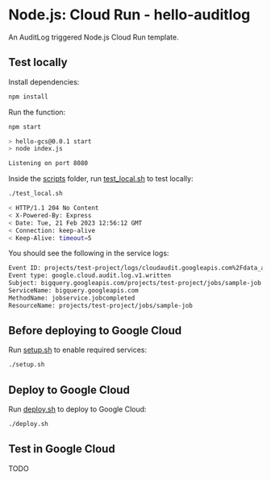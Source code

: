 # Node.js: Cloud Run - hello-auditlog

 An AuditLog triggered Node.js Cloud Run template.

## Test locally

Install dependencies:

```sh
npm install
```

Run the function:

```sh
npm start

> hello-gcs@0.0.1 start
> node index.js

Listening on port 8080
```

Inside the [scripts](scripts) folder, run [test_local.sh](scripts/test.sh) to
test locally:

```sh
./test_local.sh

< HTTP/1.1 204 No Content
< X-Powered-By: Express
< Date: Tue, 21 Feb 2023 12:56:12 GMT
< Connection: keep-alive
< Keep-Alive: timeout=5
```

You should see the following in the service logs:

```sh
Event ID: projects/test-project/logs/cloudaudit.googleapis.com%2Fdata_access1234567123456789
Event type: google.cloud.audit.log.v1.written
Subject: bigquery.googleapis.com/projects/test-project/jobs/sample-job
ServiceName: bigquery.googleapis.com
MethodName: jobservice.jobcompleted
ResourceName: projects/test-project/jobs/sample-job
```

## Before deploying to Google Cloud

Run [setup.sh](scripts/setup.sh) to enable required services:

```sh
./setup.sh
```

## Deploy to Google Cloud

Run [deploy.sh](scripts/deploy.sh) to deploy to Google Cloud:

```sh
./deploy.sh
```

## Test in Google Cloud

TODO
